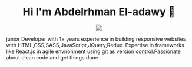 <h1 align="center">Hi I'm Abdelrhman El-adawy 👋</h1>
<p align="center">
    <a href="https://www.linkedin.com/in/abdelrhman-el-adawy-280658179"><img src="https://img.shields.io/badge/linkedin-%230177B5?style=flat&logo=linkedin&logoColor=white"/></a>
  </p>
junior Developer with 1+ years experience in building responsive websites with HTML,CSS,SASS,JavaScript,JQuery,Redux. Expertise in frameworks like React.js in agile environment using git as version control.Passionate about clean code and get things done.
